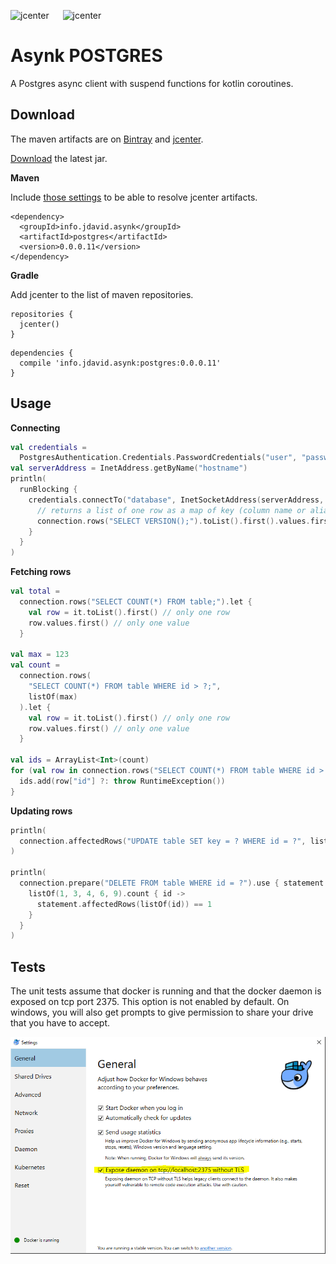 ![jcenter](https://img.shields.io/badge/_jcenter_-0.0.0.11-6688ff.png?style=flat) &#x2003; ![jcenter](https://img.shields.io/badge/_Tests_-59/59-green.png?style=flat)
# Asynk POSTGRES
A Postgres async client with suspend functions for kotlin coroutines.

## Download ##

The maven artifacts are on [Bintray](https://bintray.com/programingjd/maven/info.jdavid.asynk.postgres/view)
and [jcenter](https://bintray.com/search?query=info.jdavid.asynk.postgres).

[Download](https://bintray.com/artifact/download/programingjd/maven/info/jdavid/asynk/postgres/0.0.0.11/postgres-0.0.0.11.jar) the latest jar.

__Maven__

Include [those settings](https://bintray.com/repo/downloadMavenRepoSettingsFile/downloadSettings?repoPath=%2Fbintray%2Fjcenter)
 to be able to resolve jcenter artifacts.
```
<dependency>
  <groupId>info.jdavid.asynk</groupId>
  <artifactId>postgres</artifactId>
  <version>0.0.0.11</version>
</dependency>
```
__Gradle__

Add jcenter to the list of maven repositories.
```
repositories {
  jcenter()
}
```
```
dependencies {
  compile 'info.jdavid.asynk:postgres:0.0.0.11'
}
```

## Usage ##

__Connecting__

```kotlin
val credentials = 
  PostgresAuthentication.Credentials.PasswordCredentials("user", "password")
val serverAddress = InetAddress.getByName("hostname")
println(
  runBlocking {
    credentials.connectTo("database", InetSocketAddress(serverAddress, db.port)).use { connection ->
      // returns a list of one row as a map of key (column name or alias) to value.
      connection.rows("SELECT VERSION();").toList().first().values.first()
    }
  }
)
```

__Fetching rows__

```kotlin
val total = 
  connection.rows("SELECT COUNT(*) FROM table;").let {
    val row = it.toList().first() // only one row
    row.values.first() // only one value
  }

val max = 123
val count =
  connection.rows(
    "SELECT COUNT(*) FROM table WHERE id > ?;",
    listOf(max)
  ).let {
    val row = it.toList().first() // only one row
    row.values.first() // only one value
  }

val ids = ArrayList<Int>(count)
for (val row in connection.rows("SELECT COUNT(*) FROM table WHERE id > ?;", listOf(max)) {
  ids.add(row["id"] ?: throw RuntimeException())
}
```

__Updating rows__

```kotlin
println(
  connection.affectedRows("UPDATE table SET key = ? WHERE id = ?", listOf("a", 1))
)

println(
  connection.prepare("DELETE FROM table WHERE id = ?").use { statement ->
    listOf(1, 3, 4, 6, 9).count { id ->
      statement.affectedRows(listOf(id)) == 1
    }
  }
)
```

## Tests ##

The unit tests assume that docker is running and that the docker daemon is exposed on tcp port 2375.
This option is not enabled by default.
On windows, you will also get prompts to give permission to share your drive that you have to accept.

![Docker settings](./docker_expose_daemon.png)